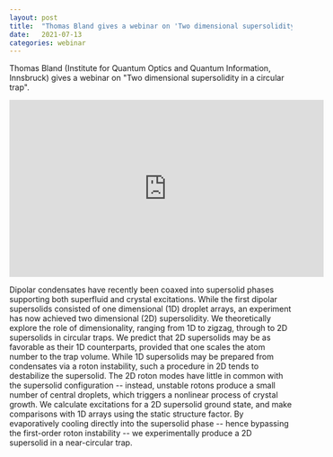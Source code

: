 ```yaml
---
layout: post
title:  "Thomas Bland gives a webinar on 'Two dimensional supersolidity in a circular trap' at 4pm UK time"
date:   2021-07-13
categories: webinar
---
```

Thomas Bland (Institute for Quantum Optics and Quantum Information, Innsbruck) gives a webinar on "Two dimensional supersolidity in a circular trap".

<iframe width="560" height="315" src="https://www.youtube.com/embed/NjOFbpqA10o" title="YouTube video player" frameborder="0" allow="accelerometer; autoplay; clipboard-write; encrypted-media; gyroscope; picture-in-picture" allowfullscreen></iframe>

Dipolar condensates have recently been coaxed into supersolid phases supporting both superfluid and crystal excitations. While the first dipolar supersolids consisted of one dimensional (1D) droplet arrays, an experiment has now achieved two dimensional (2D) supersolidity. We theoretically explore the role of dimensionality, ranging from 1D to zigzag, through to 2D supersolids in circular traps. We predict that 2D supersolids may be as favorable as their 1D counterparts, provided that one scales the atom number to the trap volume. While 1D supersolids may be prepared from condensates via a roton instability, such a procedure in 2D tends to destabilize the supersolid. The 2D roton modes have little in common with the supersolid configuration -- instead, unstable rotons produce a small number of central droplets, which triggers a nonlinear process of crystal growth. We calculate excitations for a 2D supersolid ground state, and make comparisons with 1D arrays using the static structure factor. By evaporatively cooling directly into the supersolid phase -- hence bypassing the first-order roton instability -- we experimentally produce a 2D supersolid in a near-circular trap. 
